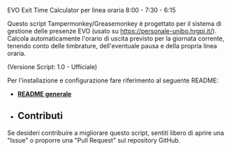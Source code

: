 EVO Exit Time Calculator per linea oraria 8:00 - 7:30 - 6:15

Questo script Tampermonkey/Greasemonkey è progettato per il sistema di gestione delle presenze EVO (usato su https://personale-unibo.hrgpi.it/). Calcola automaticamente l'orario di uscita previsto per la giornata corrente, tenendo conto delle timbrature, dell'eventuale pausa e della propria linea oraria.

(Versione Script: 1.0 - Ufficiale)

Per l'installazione e configurazione fare riferimento al seguente README:
* **[README generale](https://github.com/stefano-salvatore7/evo-exit-time-calc/blob/main/README.md)**

* ## Contributi

Se desideri contribuire a migliorare questo script, sentiti libero di aprire una "Issue" o proporre una "Pull Request" sul repository GitHub.
